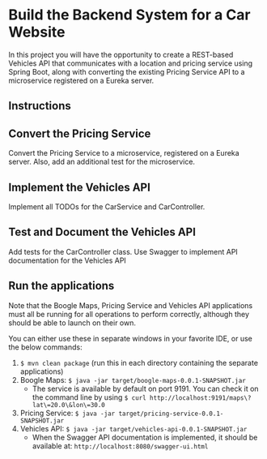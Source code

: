# Build the Backend System for a Car Website

In this project you will have the opportunity to create a REST-based Vehicles API that communicates with a location and pricing service using Spring Boot, along with converting the existing Pricing Service API to a microservice registered on a Eureka server.

## Instructions
## Convert the Pricing Service
Convert the Pricing Service to a microservice, registered on a Eureka server. Also, add an additional test for the microservice.

## Implement the Vehicles API
Implement all TODOs for the CarService and CarController.

## Test and Document the Vehicles API
Add tests for the CarController class. Use Swagger to implement API documentation for the Vehicles API

## Run the applications
Note that the Boogle Maps, Pricing Service and Vehicles API applications must all be running for all operations to perform correctly, although they should be able to launch on their own.

You can either use these in separate windows in your favorite IDE, or use the below commands:

1. ```$ mvn clean package``` (run this in each directory containing the separate applications)
2. Boogle Maps: ```$ java -jar target/boogle-maps-0.0.1-SNAPSHOT.jar```
   - The service is available by default on port 9191. You can check it on the command line by using ```$ curl http://localhost:9191/maps\?lat\=20.0\&lon\=30.0```
3. Pricing Service: ```$ java -jar target/pricing-service-0.0.1-SNAPSHOT.jar```
4. Vehicles API: ```$ java -jar target/vehicles-api-0.0.1-SNAPSHOT.jar```
   - When the Swagger API documentation is implemented, it should be available at: ```http://localhost:8080/swagger-ui.html```
